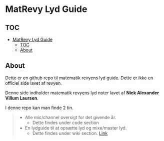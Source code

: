 # MatRevy Lyd Guide

## TOC

- [MatRevy Lyd Guide](#matrevy-lyd-guide)
  - [TOC](#toc)
  - [About](#about)

## About

Dette er en github repo til matematik revyens lyd guide. Dette er ikke en officiel side lavet af revyen.

Denne side indholder matematik revyens lyd noter lavet af **Nick Alexander Villum Laursen**. 

I denne repo kan man finde 2 tin.

> - Alle mic/channel oversigt for det givende år.
>   - Dette findes under code section
> - En lydguide til at opsætte lyd og mixe/master lyd.
>   - Dette findes under wiki section. [Link](https://github.com/nickgismokato/MatRevy_Sound/wiki)